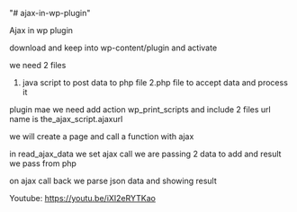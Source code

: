 "# ajax-in-wp-plugin" 

Ajax in wp plugin

download and keep into wp-content/plugin and activate

we need 2 files
1. java script to post data to php file
2.php file to accept data and process it 

plugin mae we need
add action wp_print_scripts
and include 2 files
url name is the_ajax_script.ajaxurl

we will create a page and call a function with ajax 

in read_ajax_data we set ajax call
we are passing 2 data to add
and result we pass from php

on ajax call back
we parse json data and showing result


Youtube: https://youtu.be/iXI2eRYTKao
